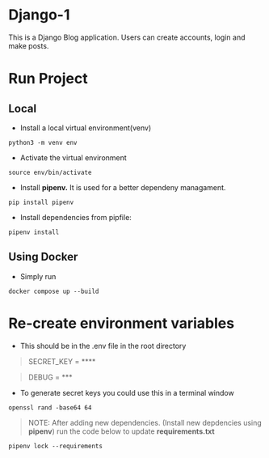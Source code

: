 # Django-1
This is a Django Blog application. Users can create accounts, login and make posts.

# Run Project
## Local
* Install a local virtual environment(venv) 
```
python3 -m venv env
```
* Activate the virtual environment 
```
source env/bin/activate
```
* Install **pipenv.** It is used for a better dependeny managament.
```
pip install pipenv
```
* Install dependencies from pipfile:
```
pipenv install
```
## Using Docker

* Simply run 

```
docker compose up --build
```

# Re-create environment variables
* This should be in the .env file in the root directory
> SECRET_KEY = ****

> DEBUG = ***

* To generate secret keys you could use this in a terminal window 
```
openssl rand -base64 64
```

> NOTE: After adding new dependencies. (Install new depdencies using **pipenv**) run the code below to update **requirements.txt**

```
pipenv lock --requirements
```